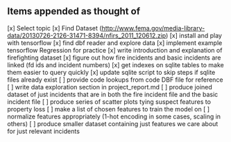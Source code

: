 ## Items appended as thought of

[x] Select topic
[x] Find Dataset (http://www.fema.gov/media-library-data/20130726-2126-31471-8394/nfirs_2011_120612.zip)
[x] install and play with tensorflow
[x] find dbf reader and explore data
[x] implement example tensorflow Regression for practice
[x] write introduction and explanation of firefighting dataset
[x] figure out how fire incidents and basic incidents are linked (fd ids and incident numbers)
[x] get indexes on sqlite tables to make them easier to query quickly
[x] update sqlite script to skip steps if sqlite files already exist
[ ] provide code lookups from code DBF file for reference
[ ] write data exploration section in project_report.md
[ ] produce joined dataset of just incidents that are in both the fire incident file and the basic incident file
[ ] produce series of scatter plots tying suspect features to property loss
[ ] make a list of chosen features to train the model on
[ ] normalize features appropriately (1-hot encoding in some cases, scaling in others)
[ ] produce smaller dataset containing just features we care about for just relevant incidents
